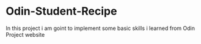 # Odin-Student-Recipe 
In this project i am goint to implement some basic skills i learned from Odin Project website
